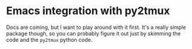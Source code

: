# Emacs integration with py2tmux

Docs are coming, but I want to play around with it first. It's
a really simple package though, so you can probably figure it
out just by skimming the code and the `py2tmux` python code.
